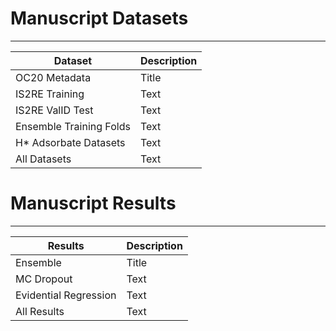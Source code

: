 # Manuscript Datasets
___
| Dataset     | Description |
| ----------- | ----------- |
| OC20 Metadata      | Title       |
| IS2RE Training   | Text        |
| IS2RE ValID Test   | Text        |
| Ensemble Training Folds   | Text        |
| H* Adsorbate Datasets   | Text        |
| All Datasets   | Text        |


# Manuscript Results
___
| Results     | Description |
| ----------- | ----------- |
| Ensemble      | Title       |
| MC Dropout   | Text        |
| Evidential Regression   | Text        |
| All Results  | Text        |
